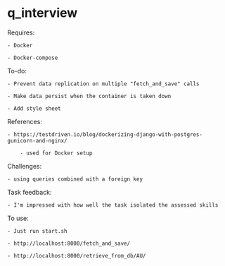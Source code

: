 # q_interview

Requires:

    - Docker

    - Docker-compose

To-do:

    - Prevent data replication on multiple "fetch_and_save" calls

    - Make data persist when the container is taken down

    - Add style sheet

References:

    - https://testdriven.io/blog/dockerizing-django-with-postgres-gunicorn-and-nginx/ 

        - used for Docker setup

Challenges:

    - using queries combined with a foreign key

Task feedback:

    - I'm impressed with how well the task isolated the assessed skills

To use:

    - Just run start.sh

    - http://localhost:8000/fetch_and_save/

    - http://localhost:8000/retrieve_from_db/AU/
